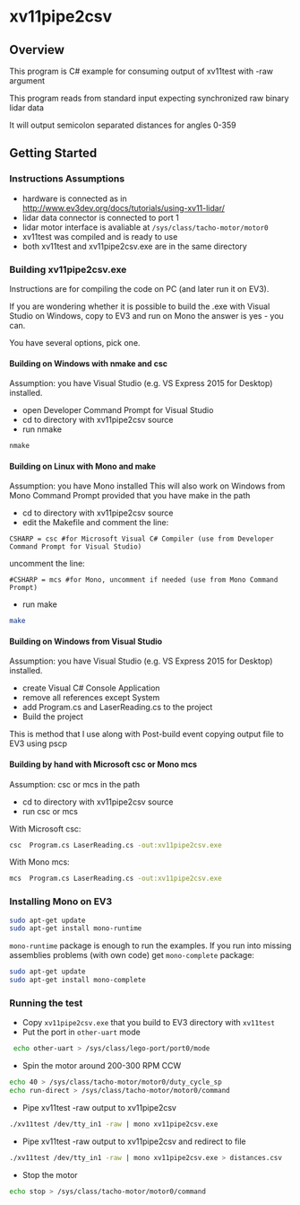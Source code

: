 # xv11pipe2csv

## Overview

This program is C# example for consuming output of xv11test with -raw argument

This program reads from standard input expecting synchronized raw binary lidar data

It will output semicolon separated distances for angles 0-359 
 
## Getting Started

### Instructions Assumptions 
- hardware is connected as in http://www.ev3dev.org/docs/tutorials/using-xv11-lidar/
- lidar data connector is connected to port 1
- lidar motor interface is avaliable at `/sys/class/tacho-motor/motor0`
- xv11test was compiled and is ready to use
- both xv11test and xv11pipe2csv.exe are in the same directory

### Building xv11pipe2csv.exe

Instructions are for compiling the code on PC (and later run it on EV3).

If you are wondering whether it is possible to build the .exe with Visual Studio on Windows, copy to EV3 and run on Mono the answer is yes - you can.

You have several options, pick one.

#### Building on Windows with nmake and csc

Assumption: you have Visual Studio (e.g. VS Express 2015 for Desktop) installed.

- open Developer Command Prompt for Visual Studio
- cd to directory with xv11pipe2csv source
- run nmake
```bash
nmake
```
#### Building on Linux with Mono and make

Assumption: you have Mono installed
This will also work on Windows from Mono Command Prompt provided that you have make in the path

- cd to directory with xv11pipe2csv source
- edit the Makefile and comment the line:

`CSHARP = csc #for Microsoft Visual C# Compiler (use from Developer Command Prompt for Visual Studio)`

uncomment the line:

`#CSHARP = mcs #for Mono, uncomment if needed (use from Mono Command Prompt)`

- run make
```bash
make
```

#### Building on Windows from Visual Studio

Assumption: you have Visual Studio (e.g. VS Express 2015 for Desktop) installed.

- create Visual C# Console Application
- remove all references except System
- add Program.cs and LaserReading.cs to the project
- Build the project

This is method that I use along with Post-build event copying output file to EV3 using pscp

#### Building by hand with Microsoft csc or Mono mcs

Assumption: csc or mcs in the path

- cd to directory with xv11pipe2csv source
- run csc or mcs

With Microsoft csc:

```bash
csc  Program.cs LaserReading.cs -out:xv11pipe2csv.exe
```

With Mono mcs:

```bash
mcs  Program.cs LaserReading.cs -out:xv11pipe2csv.exe
```

### Installing Mono on EV3

```bash
sudo apt-get update
sudo apt-get install mono-runtime
```

`mono-runtime` package is enough to run the examples.
If you run into missing assemblies problems (with own code) get `mono-complete` package:

```bash
sudo apt-get update
sudo apt-get install mono-complete
```

### Running the test

- Copy `xv11pipe2csv.exe` that you build to EV3 directory with `xv11test`
- Put the port in `other-uart` mode
```bash
 echo other-uart > /sys/class/lego-port/port0/mode
```
- Spin the motor around 200-300 RPM CCW
```bash
echo 40 > /sys/class/tacho-motor/motor0/duty_cycle_sp
echo run-direct > /sys/class/tacho-motor/motor0/command
```
- Pipe xv11test -raw output to xv11pipe2csv
```bash
./xv11test /dev/tty_in1 -raw | mono xv11pipe2csv.exe
```
- Pipe xv11test -raw output to xv11pipe2csv and redirect to file
```bash
./xv11test /dev/tty_in1 -raw | mono xv11pipe2csv.exe > distances.csv
```
- Stop the motor
```bash 
echo stop > /sys/class/tacho-motor/motor0/command
```

